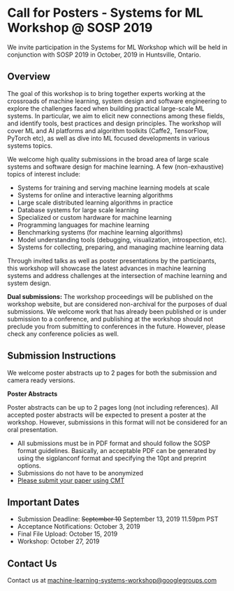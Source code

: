 # Call for Posters - Systems for ML Workshop @ SOSP 2019
We invite participation in the Systems for ML Workshop which will be held in conjunction with SOSP 2019 in October, 2019 in Huntsville, Ontario. 

## Overview

The goal of this workshop is to bring together experts working at the crossroads of machine learning, system design and software engineering to explore the challenges faced when building practical large-scale ML systems. In particular, we aim to elicit new connections among these fields, and identify tools, best practices and design principles. The workshop will cover ML and AI platforms and algorithm toolkits (Caffe2, TensorFlow, PyTorch etc), as well as dive into ML focused developments in various systems topics.
 
We welcome high quality submissions in the broad area of large scale systems and software design for machine learning.   A few (non-exhaustive) topics of interest include:
* Systems for training and serving machine learning models at scale
* Systems for online and interactive learning algorithms
* Large scale distributed learning algorithms in practice
* Database systems for large scale learning
* Specialized or custom hardware for machine learning
* Programming languages for machine learning
* Benchmarking systems (for machine learning algorithms)
* Model understanding tools (debugging, visualization, introspection, etc).
* Systems for collecting, preparing, and managing machine learning data

Through invited talks as well as poster presentations by the participants, this workshop will showcase the latest advances in machine learning systems and address challenges at the intersection of machine learning and system design.

**Dual submissions:** The workshop proceedings will be published on the workshop website, but are considered non-archival for the purposes of dual submissions. We welcome work that has already been published or is under submission to a conference, and publishing at the workshop should not preclude you from submitting to conferences in the future. However, please check any conference policies as well.

<!-- *This year, the Systems for ML workshop will be part of a two day workshop series on ML and Systems. In conjunction with this workshop, there will be a workshop on ML for Systems.
Work on machine learning for system design (e.g. learning for job scheduling, configuration tuning, database query optimization) is better suited for submission to that workshop.
See their Call for Papers for more details.* -->

## Submission Instructions

We welcome poster abstracts up to 2 pages for both the submission and camera ready versions.

__Poster Abstracts__

Poster abstracts can be up to 2 pages long (not including references). All accepted poster abstracts will be expected to present
a poster at the workshop. However, submissions in this format will not be considered for an oral presentation.

* All submissions must be in PDF format and should follow the SOSP format guidelines. Basically, an acceptable PDF can be generated by using the sigplanconf format and specifying the 10pt and preprint options.
* Submissions do not have to be anonymized
* [Please submit your paper using CMT](https://cmt3.research.microsoft.com/ASWSOSP2019/Submission/Index)


## Important Dates
* Submission Deadline: ~~September 10~~ September 13, 2019 11.59pm PST
* Acceptance Notifications: October 3, 2019
* Final File Upload: October 15, 2019
* Workshop: October 27, 2019

## Contact Us
Contact us at machine-learning-systems-workshop@googlegroups.com 
